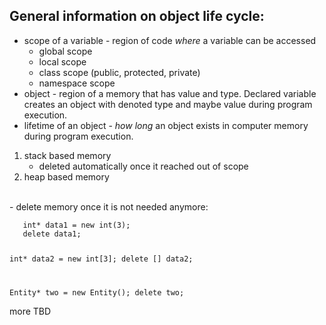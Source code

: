 ## General information on object life cycle:

* scope of a variable - region of code *where* a variable can be accessed
  * global scope
  * local scope
  * class scope (public, protected, private)
  * namespace scope
* object - region of a memory that has value and type.
Declared variable creates an object with denoted type and maybe value during program execution.
* lifetime of an object - *how long* an object exists in computer memory during program execution.

1) stack based memory
    - deleted automatically once it reached out of scope
2) heap based memory
<br />
   - delete memory once it is not needed anymore:
<br />
<code>
   int* data1 = new int(3);
   delete data1;

   int* data2 = new int[3];
   delete [] data2;

   Entity* two = new Entity();
   delete two;
</code>
<br />

more TBD
